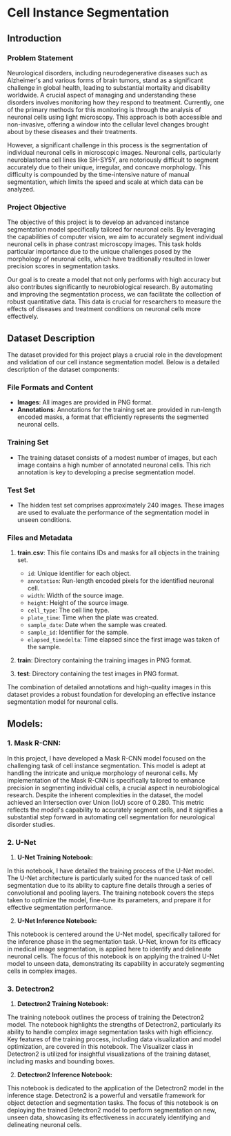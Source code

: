 # Cell Instance Segmentation

## Introduction
### Problem Statement
Neurological disorders, including neurodegenerative diseases such as Alzheimer's and various forms of brain tumors, stand as a significant challenge in global health, leading to substantial mortality and disability worldwide. A crucial aspect of managing and understanding these disorders involves monitoring how they respond to treatment. Currently, one of the primary methods for this monitoring is through the analysis of neuronal cells using light microscopy. This approach is both accessible and non-invasive, offering a window into the cellular level changes brought about by these diseases and their treatments.

However, a significant challenge in this process is the segmentation of individual neuronal cells in microscopic images. Neuronal cells, particularly neuroblastoma cell lines like SH-SY5Y, are notoriously difficult to segment accurately due to their unique, irregular, and concave morphology. This difficulty is compounded by the time-intensive nature of manual segmentation, which limits the speed and scale at which data can be analyzed.


### Project Objective
The objective of this project is to develop an advanced instance segmentation model specifically tailored for neuronal cells. By leveraging the capabilities of computer vision, we aim to accurately segment individual neuronal cells in phase contrast microscopy images. This task holds particular importance due to the unique challenges posed by the morphology of neuronal cells, which have traditionally resulted in lower precision scores in segmentation tasks.

Our goal is to create a model that not only performs with high accuracy but also contributes significantly to neurobiological research. By automating and improving the segmentation process, we can facilitate the collection of robust quantitative data. This data is crucial for researchers to measure the effects of diseases and treatment conditions on neuronal cells more effectively.

## Dataset Description

The dataset provided for this project plays a crucial role in the development and validation of our cell instance segmentation model. Below is a detailed description of the dataset components:

### File Formats and Content
- **Images**: All images are provided in PNG format.
- **Annotations**: Annotations for the training set are provided in run-length encoded masks, a format that efficiently represents the segmented neuronal cells.

### Training Set
- The training dataset consists of a modest number of images, but each image contains a high number of annotated neuronal cells. This rich annotation is key to developing a precise segmentation model.

### Test Set
- The hidden test set comprises approximately 240 images. These images are used to evaluate the performance of the segmentation model in unseen conditions.

### Files and Metadata
1. **train.csv**: This file contains IDs and masks for all objects in the training set.
   - `id`: Unique identifier for each object.
   - `annotation`: Run-length encoded pixels for the identified neuronal cell.
   - `width`: Width of the source image.
   - `height`: Height of the source image.
   - `cell_type`: The cell line type.
   - `plate_time`: Time when the plate was created.
   - `sample_date`: Date when the sample was created.
   - `sample_id`: Identifier for the sample.
   - `elapsed_timedelta`: Time elapsed since the first image was taken of the sample.

2. **train**: Directory containing the training images in PNG format.
3. **test**: Directory containing the test images in PNG format.

The combination of detailed annotations and high-quality images in this dataset provides a robust foundation for developing an effective instance segmentation model for neuronal cells.


## Models:

### 1. Mask R-CNN:

In this project, I have developed a Mask R-CNN model focused on the challenging task of cell instance segmentation. This model is adept at handling the intricate and unique morphology of neuronal cells. My implementation of the Mask R-CNN is specifically tailored to enhance precision in segmenting individual cells, a crucial aspect in neurobiological research. Despite the inherent complexities in the dataset, the model achieved an Intersection over Union (IoU) score of 0.280. This metric reflects the model's capability to accurately segment cells, and it signifies a substantial step forward in automating cell segmentation for neurological disorder studies.

### 2. U-Net

1. **U-Net Training Notebook:**

In this notebook, I have detailed the training process of the U-Net model. The U-Net architecture is particularly suited for the nuanced task of cell segmentation due to its ability to capture fine details through a series of convolutional and pooling layers. The training notebook covers the steps taken to optimize the model, fine-tune its parameters, and prepare it for effective segmentation performance.

2. **U-Net Inference Notebook:**

This notebook is centered around the U-Net model, specifically tailored for the inference phase in the segmentation task. U-Net, known for its efficacy in medical image segmentation, is applied here to identify and delineate neuronal cells. The focus of this notebook is on applying the trained U-Net model to unseen data, demonstrating its capability in accurately segmenting cells in complex images.

### 3. Detectron2

1. **Detectron2 Training Notebook:**

The training notebook outlines the process of training the Detectron2 model. The notebook highlights the strengths of Detectron2, particularly its ability to handle complex image segmentation tasks with high efficiency. Key features of the training process, including data visualization and model optimization, are covered in this notebook. The Visualizer class in Detectron2 is utilized for insightful visualizations of the training dataset, including masks and bounding boxes.

2. **Detectron2 Inference Notebook:**

This notebook is dedicated to the application of the Detectron2 model in the inference stage. Detectron2 is a powerful and versatile framework for object detection and segmentation tasks. The focus of this notebook is on deploying the trained Detectron2 model to perform segmentation on new, unseen data, showcasing its effectiveness in accurately identifying and delineating neuronal cells.

